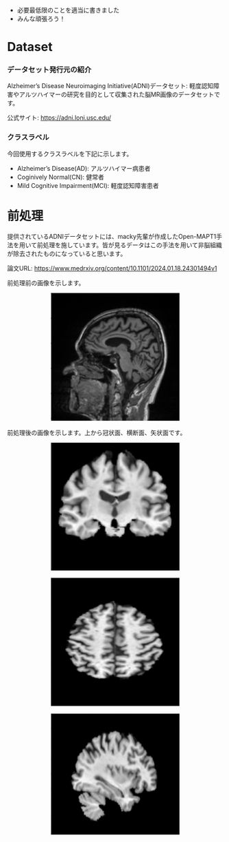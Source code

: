 - 必要最低限のことを適当に書きました
- みんな頑張ろう！

# Dataset 
### データセット発行元の紹介
Alzheimer’s Disease Neuroimaging Initiative(ADNI)データセット: 軽度認知障害やアルツハイマーの研究を目的として収集された脳MR画像のデータセットです。

公式サイト: https://adni.loni.usc.edu/

### クラスラベル
今回使用するクラスラベルを下記に示します。
- Alzheimer’s Disease(AD): アルツハイマー病患者
- Coginively Normal(CN): 健常者
- Mild Cognitive Impairment(MCI): 軽度認知障害患者

# 前処理
提供されているADNIデータセットには、macky先輩が作成したOpen-MAPT1手法を用いて前処理を施しています。皆が見るデータはこの手法を用いて非脳組織が除去されたものになっていると思います。

論文URL: https://www.medrxiv.org/content/10.1101/2024.01.18.24301494v1

前処理前の画像を示します。

<p align="center">
  <a href="./前処理前の画像.png">
    <img width="300px" src="./前処理前の画像.png" />
  </a>
</p>

前処理後の画像を示します。上から冠状面、横断面、矢状面です。
<p align="center">
  <a href="./冠状面.png">
    <img width="300px" src="./冠状面.png" />  
  </a>
</p>

<p align="center">
  <a href="./横断面.png">
    <img width="300px" src="./横断面.png" />  
  </a>
</p>

<p align="center">
  <a href="./矢状面.png">
    <img width="300px" src="./矢状面.png" /> 
  </a>
</p>

